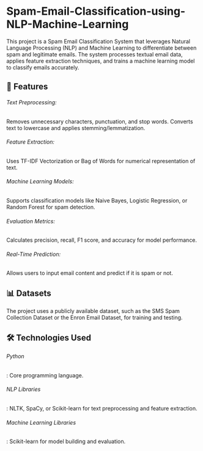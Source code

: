 # Spam-Email-Classification-using-NLP-Machine-Learning

This project is a Spam Email Classification System that leverages Natural Language Processing (NLP) and Machine Learning to differentiate between spam and legitimate emails. The system processes textual email data, applies feature extraction techniques, and trains a machine learning model to classify emails accurately.

<h2>🚀 Features</h2>
<h6>Text Preprocessing:</h6>
Removes unnecessary characters, punctuation, and stop words.
Converts text to lowercase and applies stemming/lemmatization.
<h6>Feature Extraction:</h6>
Uses TF-IDF Vectorization or Bag of Words for numerical representation of text.
<h6>Machine Learning Models:</h6>
Supports classification models like Naive Bayes, Logistic Regression, or Random Forest for spam detection.
<h6>Evaluation Metrics:</h6>
Calculates precision, recall, F1 score, and accuracy for model performance.
<h6>Real-Time Prediction:</h6>
Allows users to input email content and predict if it is spam or not.

<h2>📊 Datasets</h2>
The project uses a publicly available dataset, such as the SMS Spam Collection Dataset or the Enron Email Dataset, for training and testing.

<h2>🛠️ Technologies Used</h2>
<h6>Python</h6>: Core programming language.
<h6>NLP Libraries</h6>: NLTK, SpaCy, or Scikit-learn for text preprocessing and feature extraction.
<h6>Machine Learning Libraries</h6>: Scikit-learn for model building and evaluation.
